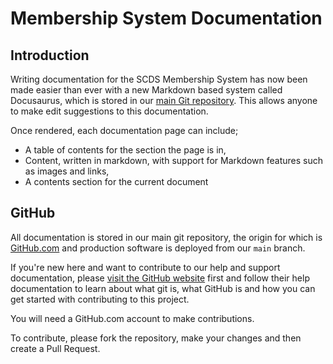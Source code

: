 # Membership System Documentation

## Introduction

Writing documentation for the SCDS Membership System has now been made easier than ever with a new Markdown based system called Docusaurus, which is stored in our [main Git repository](https://github.com/Swimming-Club-Data-Systems/Membership). This allows anyone to make edit suggestions to this documentation.

Once rendered, each documentation page can include;

* A table of contents for the section the page is in,
* Content, written in markdown, with support for Markdown features such as images and links,
* A contents section for the current document

## GitHub

All documentation is stored in our main git repository, the origin for which is [GitHub.com](https://github.com/) and production software is deployed from our `main` branch.

If you're new here and want to contribute to our help and support documentation, please [visit the GitHub website](https://github.com/) first and follow their help documentation to learn about what git is, what GitHub is and how you can get started with contributing to this project.

You will need a GitHub.com account to make contributions.

To contribute, please fork the repository, make your changes and then create a Pull Request.